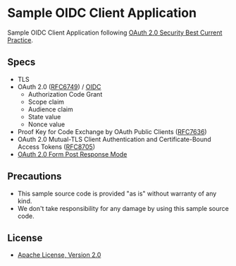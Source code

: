 # Sample OIDC Client Application

Sample OIDC Client Application following [OAuth 2.0 Security Best Current Practice](https://tools.ietf.org/html/draft-ietf-oauth-security-topics-15).



## Specs

- TLS
- OAuth 2.0 ([RFC6749](https://tools.ietf.org/html/rfc6749)) / [OIDC](https://openid.net/specs/openid-connect-core-1_0.html)
  - Authorization Code Grant
  - Scope claim
  - Audience claim
  - State value
  - Nonce value
- Proof Key for Code Exchange by OAuth Public Clients ([RFC7636](https://tools.ietf.org/html/rfc7636))
- OAuth 2.0 Mutual-TLS Client Authentication and Certificate-Bound Access Tokens ([RFC8705](https://tools.ietf.org/html/rfc8705))
- [OAuth 2.0 Form Post Response Mode](https://openid.net/specs/oauth-v2-form-post-response-mode-1_0.html)



## Precautions

- This sample source code is provided "as is" without warranty of any kind.
- We don't take responsibility for any damage by using this sample source code.



## License

- [Apache License, Version 2.0](https://www.apache.org/licenses/LICENSE-2.0)


